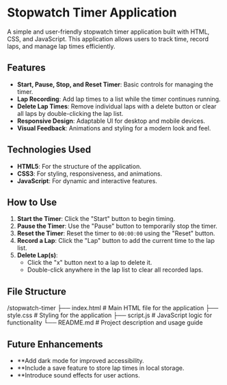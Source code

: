 # Stopwatch Timer Application

A simple and user-friendly stopwatch timer application built with HTML, CSS, and JavaScript. This application allows users to track time, record laps, and manage lap times efficiently.

## Features

- **Start, Pause, Stop, and Reset Timer**: Basic controls for managing the timer.
- **Lap Recording**: Add lap times to a list while the timer continues running.
- **Delete Lap Times**: Remove individual laps with a delete button or clear all laps by double-clicking the lap list.
- **Responsive Design**: Adaptable UI for desktop and mobile devices.
- **Visual Feedback**: Animations and styling for a modern look and feel.

## Technologies Used

- **HTML5**: For the structure of the application.
- **CSS3**: For styling, responsiveness, and animations.
- **JavaScript**: For dynamic and interactive features.

## How to Use

1. **Start the Timer**: Click the "Start" button to begin timing.
2. **Pause the Timer**: Use the "Pause" button to temporarily stop the timer.
3. **Reset the Timer**: Reset the timer to `00:00:00` using the "Reset" button.
4. **Record a Lap**: Click the "Lap" button to add the current time to the lap list.
5. **Delete Lap(s)**:
   - Click the "x" button next to a lap to delete it.
   - Double-click anywhere in the lap list to clear all recorded laps.

## File Structure

/stopwatch-timer 
├── index.html # Main HTML file for the application 
├── style.css # Styling for the application 
├── script.js # JavaScript logic for functionality 
└── README.md # Project description and usage guide

## Future Enhancements

- **Add dark mode for improved accessibility.
- **Include a save feature to store lap times in local storage.
- **Introduce sound effects for user actions.
